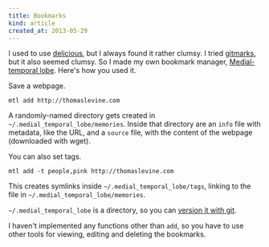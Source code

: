 ```yaml
---
title: Bookmarks
kind: article
created_at: 2013-05-29
---
```

I used to use [delicious](),
but I always found it rather clumsy. I tried
[gitmarks](),
but it also seemed clumsy. So I made my own bookmark manager,
[Medial-temporal lobe]().
Here's how you used it.

Save a webpage.

    mtl add http://thomaslevine.com

A randomly-named directory gets created in
`~/.medial_temporal_lobe/memories`. Inside that directory are
an `info` file with metadata, like the URL, and a `source` file,
with the content of the webpage (downloaded with wget).

You can also set tags.

    mtl add -t people,pink http://thomaslevine.com

This creates symlinks inside `~/.medial_temporal_lobe/tags`,
linking to the file in `~/.medial_temporal_lobe/memories`.

`~/.medial_temporal_lobe` is a directory, so you can
[version it with git]().

I haven't implemented any functions other than `add`, so you have to use
other tools for viewing, editing and deleting the bookmarks.
